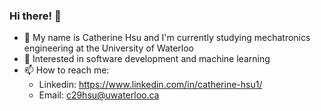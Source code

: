 ### Hi there! 👋

- 🤖 My name is Catherine Hsu and I'm currently studying mechatronics engineering at the University of Waterloo
- 👀 Interested in software development and machine learning
- 📫 How to reach me:
   - Linkedin: https://www.linkedin.com/in/catherine-hsu1/
   - Email: c29hsu@uwaterloo.ca 

